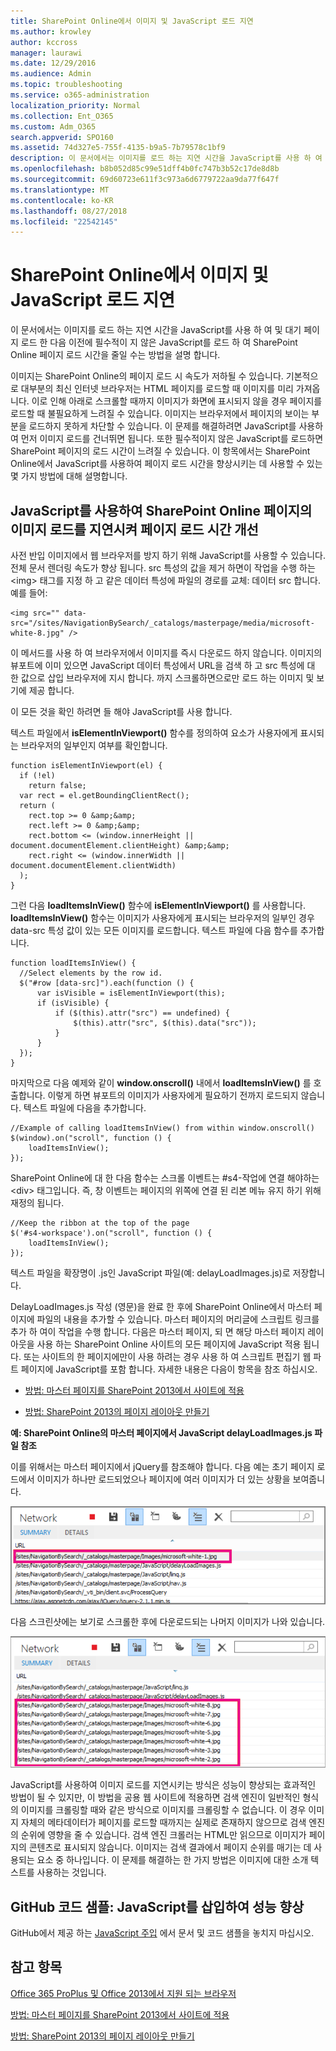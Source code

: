 ```yaml
---
title: SharePoint Online에서 이미지 및 JavaScript 로드 지연
ms.author: krowley
author: kccross
manager: laurawi
ms.date: 12/29/2016
ms.audience: Admin
ms.topic: troubleshooting
ms.service: o365-administration
localization_priority: Normal
ms.collection: Ent_O365
ms.custom: Adm_O365
search.appverid: SPO160
ms.assetid: 74d327e5-755f-4135-b9a5-7b79578c1bf9
description: 이 문서에서는 이미지를 로드 하는 지연 시간을 JavaScript를 사용 하 여 및 대기 페이지 로드 한 다음 이전에 필수적이 지 않은 JavaScript를 로드 하 여 SharePoint Online 페이지 로드 시간을 줄일 수는 방법을 설명 합니다.
ms.openlocfilehash: b8b052d85c99e51dff4b0fc747b3b52c17de8d8b
ms.sourcegitcommit: 69d60723e611f3c973a6d6779722aa9da77f647f
ms.translationtype: MT
ms.contentlocale: ko-KR
ms.lasthandoff: 08/27/2018
ms.locfileid: "22542145"
---
```

# <a name="delay-loading-images-and-javascript-in-sharepoint-online"></a>SharePoint Online에서 이미지 및 JavaScript 로드 지연

이 문서에서는 이미지를 로드 하는 지연 시간을 JavaScript를 사용 하 여 및 대기 페이지 로드 한 다음 이전에 필수적이 지 않은 JavaScript를 로드 하 여 SharePoint Online 페이지 로드 시간을 줄일 수는 방법을 설명 합니다. 
  
이미지는 SharePoint Online의 페이지 로드 시 속도가 저하될 수 있습니다. 기본적으로 대부분의 최신 인터넷 브라우저는 HTML 페이지를 로드할 때 이미지를 미리 가져옵니다. 이로 인해 아래로 스크롤할 때까지 이미지가 화면에 표시되지 않을 경우 페이지를 로드할 때 불필요하게 느려질 수 있습니다. 이미지는 브라우저에서 페이지의 보이는 부분을 로드하지 못하게 차단할 수 있습니다. 이 문제를 해결하려면 JavaScript를 사용하여 먼저 이미지 로드를 건너뛰면 됩니다. 또한 필수적이지 않은 JavaScript를 로드하면 SharePoint 페이지의 로드 시간이 느려질 수 있습니다. 이 항목에서는 SharePoint Online에서 JavaScript를 사용하여 페이지 로드 시간을 향상시키는 데 사용할 수 있는 몇 가지 방법에 대해 설명합니다. 
  
## <a name="improve-page-load-times-by-delaying-image-loading-in-sharepoint-online-pages-by-using-javascript"></a>JavaScript를 사용하여 SharePoint Online 페이지의 이미지 로드를 지연시켜 페이지 로드 시간 개선

사전 반입 이미지에서 웹 브라우저를 방지 하기 위해 JavaScript를 사용할 수 있습니다. 전체 문서 렌더링 속도가 향상 됩니다. src 특성의 값을 제거 하면이 작업을 수행 하는 \<img\> 태그를 지정 하 고 같은 데이터 특성에 파일의 경로를 교체: 데이터 src 합니다. 예를 들어:
  
```
<img src="" data-src="/sites/NavigationBySearch/_catalogs/masterpage/media/microsoft-white-8.jpg" />
```

이 메서드를 사용 하 여 브라우저에서 이미지를 즉시 다운로드 하지 않습니다. 이미지의 뷰포트에 이미 있으면 JavaScript 데이터 특성에서 URL을 검색 하 고 src 특성에 대 한 값으로 삽입 브라우저에 지시 합니다. 까지 스크롤하면으로만 로드 하는 이미지 및 보기에 제공 합니다.
  
이 모든 것을 확인 하려면 들 해야 JavaScript를 사용 합니다.
  
텍스트 파일에서 **isElementInViewport()** 함수를 정의하여 요소가 사용자에게 표시되는 브라우저의 일부인지 여부를 확인합니다. 
  
```
function isElementInViewport(el) {
  if (!el)
    return false;
  var rect = el.getBoundingClientRect();
  return (
    rect.top >= 0 &amp;&amp;
    rect.left >= 0 &amp;&amp;
    rect.bottom <= (window.innerHeight || document.documentElement.clientHeight) &amp;&amp;
    rect.right <= (window.innerWidth || document.documentElement.clientWidth) 
  );
}

```

그런 다음 **loadItemsInView()** 함수에 **isElementInViewport()** 를 사용합니다. **loadItemsInView()** 함수는 이미지가 사용자에게 표시되는 브라우저의 일부인 경우 data-src 특성 값이 있는 모든 이미지를 로드합니다. 텍스트 파일에 다음 함수를 추가합니다. 
  
```
function loadItemsInView() {
  //Select elements by the row id.
  $("#row [data-src]").each(function () {
      var isVisible = isElementInViewport(this);
      if (isVisible) {
          if ($(this).attr("src") == undefined) {
              $(this).attr("src", $(this).data("src"));
          }
      }
  });
}
```

마지막으로 다음 예제와 같이 **window.onscroll()** 내에서 **loadItemsInView()** 를 호출합니다. 이렇게 하면 뷰포트의 이미지가 사용자에게 필요하기 전까지 로드되지 않습니다. 텍스트 파일에 다음을 추가합니다. 
  
```
//Example of calling loadItemsInView() from within window.onscroll()
$(window).on("scroll", function () {
    loadItemsInView();
});

```

SharePoint Online에 대 한 다음 함수는 스크롤 이벤트는 #s4-작업에 연결 해야하는 \<div\> 태그입니다. 즉, 창 이벤트는 페이지의 위쪽에 연결 된 리본 메뉴 유지 하기 위해 재정의 됩니다.
  
```
//Keep the ribbon at the top of the page
$('#s4-workspace').on("scroll", function () {
    loadItemsInView();
});
```

텍스트 파일을 확장명이 .js인 JavaScript 파일(예: delayLoadImages.js)로 저장합니다.
  
DelayLoadImages.js 작성 (영문)을 완료 한 후에 SharePoint Online에서 마스터 페이지에 파일의 내용을 추가할 수 있습니다. 마스터 페이지의 머리글에 스크립트 링크를 추가 하 여이 작업을 수행 합니다. 다음은 마스터 페이지, 되 면 해당 마스터 페이지 레이아웃을 사용 하는 SharePoint Online 사이트의 모든 페이지에 JavaScript 적용 됩니다. 또는 사이트의 한 페이지에만이 사용 하려는 경우 사용 하 여 스크립트 편집기 웹 파트 페이지에 JavaScript를 포함 합니다. 자세한 내용은 다음이 항목을 참조 하십시오.
  
- [방법: 마스터 페이지를 SharePoint 2013에서 사이트에 적용](https://go.microsoft.com/fwlink/p/?LinkId=525627)
    
- [방법: SharePoint 2013의 페이지 레이아웃 만들기](https://go.microsoft.com/fwlink/p/?LinkId=525628)
    
 **예: SharePoint Online의 마스터 페이지에서 JavaScript delayLoadImages.js 파일 참조**
  
이를 위해서는 마스터 페이지에서 jQuery를 참조해야 합니다. 다음 예는 초기 페이지 로드에서 이미지가 하나만 로드되었으나 페이지에 여러 이미지가 더 있는 상황을 보여줍니다.
  
![페이지에 로드된 하나의 이미지를 보여 주는 스크린샷](media/3d177ddb-67e5-43a7-b327-c9f9566ca937.png)
  
다음 스크린샷에는 보기로 스크롤한 후에 다운로드되는 나머지 이미지가 나와 있습니다.
  
![페이지에 로드된 여러 페이지를 보여 주는 스크린샷](media/95eb2b14-f6a1-4eac-a5cb-96097e49514c.png)
  
JavaScript를 사용하여 이미지 로드를 지연시키는 방식은 성능이 향상되는 효과적인 방법이 될 수 있지만, 이 방법을 공용 웹 사이트에 적용하면 검색 엔진이 일반적인 형식의 이미지를 크롤링할 때와 같은 방식으로 이미지를 크롤링할 수 없습니다. 이 경우 이미지 자체의 메타데이터가 페이지를 로드할 때까지는 실제로 존재하지 않으므로 검색 엔진의 순위에 영향을 줄 수 있습니다. 검색 엔진 크롤러는 HTML만 읽으므로 이미지가 페이지의 콘텐츠로 표시되지 않습니다. 이미지는 검색 결과에서 페이지 순위를 매기는 데 사용되는 요소 중 하나입니다. 이 문제를 해결하는 한 가지 방법은 이미지에 대한 소개 텍스트를 사용하는 것입니다.
  
## <a name="github-code-sample-injecting-javascript-to-improve-performance"></a>GitHub 코드 샘플: JavaScript를 삽입하여 성능 향상

GitHub에서 제공 하는 [JavaScript 주입](https://go.microsoft.com/fwlink/p/?LinkId=524759) 에서 문서 및 코드 샘플을 놓치지 마십시오. 
  
## <a name="see-also"></a>참고 항목

[Office 365 ProPlus 및 Office 2013에서 지원 되는 브라우저](https://support.office.com/article/57342811-0dc4-4316-b773-20082ced8a82)
  
[방법: 마스터 페이지를 SharePoint 2013에서 사이트에 적용](https://go.microsoft.com/fwlink/p/?LinkId=525627)
  
[방법: SharePoint 2013의 페이지 레이아웃 만들기](https://go.microsoft.com/fwlink/p/?LinkId=525628)

